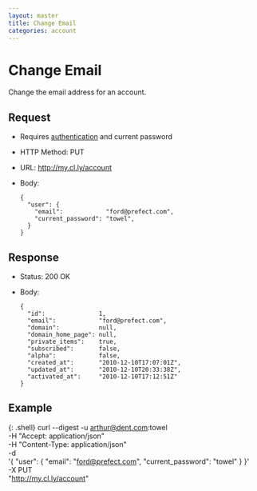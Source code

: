 ```yaml
---
layout: master
title: Change Email
categories: account
---
```


# Change Email

Change the email address for an account.


## Request

- Requires [authentication](/usage/#authentication) and current password
- HTTP Method: PUT
- URL: http://my.cl.ly/account
- Body:

      {
        "user": {
          "email":            "ford@prefect.com",
          "current_password": "towel",
        }
      }


## Response

- Status: 200 OK
- Body:

      {
        "id":               1,
        "email":            "ford@prefect.com",
        "domain":           null,
        "domain_home_page": null,
        "private_items":    true,
        "subscribed":       false,
        "alpha":            false,
        "created_at":       "2010-12-10T17:07:01Z",
        "updated_at":       "2010-12-10T20:33:38Z",
        "activated_at":     "2010-12-10T17:12:51Z"
      }


## Example

{: .shell}
    curl --digest -u arthur@dent.com:towel \
         -H "Accept: application/json" \
         -H "Content-Type: application/json" \
         -d \
           '{
              "user": {
                "email":            "ford@prefect.com",
                "current_password": "towel"
              }
            }' \
         -X PUT \
         "http://my.cl.ly/account"
